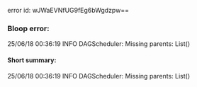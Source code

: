 error id: wJWaEVNfUG9fEg6bWgdzpw==
### Bloop error:

25/06/18 00:36:19 INFO DAGScheduler: Missing parents: List()
#### Short summary: 

25/06/18 00:36:19 INFO DAGScheduler: Missing parents: List()